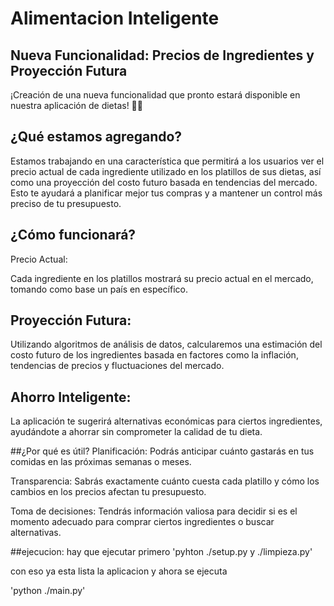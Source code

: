# Alimentacion Inteligente

## Nueva Funcionalidad: Precios de Ingredientes y Proyección Futura
¡Creación de una nueva funcionalidad que pronto estará disponible en nuestra aplicación de dietas! 🥗💡

## ¿Qué estamos agregando?
Estamos trabajando en una característica que permitirá a los usuarios ver el precio actual de cada ingrediente utilizado en los platillos de sus dietas, así como una proyección del costo futuro basada en tendencias del mercado. Esto te ayudará a planificar mejor tus compras y a mantener un control más preciso de tu presupuesto.

## ¿Cómo funcionará?
Precio Actual:

Cada ingrediente en los platillos mostrará su precio actual en el mercado, tomando como base un país en específico.

## Proyección Futura:

Utilizando algoritmos de análisis de datos, calcularemos una estimación del costo futuro de los ingredientes basada en factores como la inflación, tendencias de precios y fluctuaciones del mercado.

## Ahorro Inteligente:

La aplicación te sugerirá alternativas económicas para ciertos ingredientes, ayudándote a ahorrar sin comprometer la calidad de tu dieta.

##¿Por qué es útil?
Planificación: Podrás anticipar cuánto gastarás en tus comidas en las próximas semanas o meses.

Transparencia: Sabrás exactamente cuánto cuesta cada platillo y cómo los cambios en los precios afectan tu presupuesto.

Toma de decisiones: Tendrás información valiosa para decidir si es el momento adecuado para comprar ciertos ingredientes o buscar alternativas.

##ejecucion:
hay que ejecutar primero 
'pyhton ./setup.py y ./limpieza.py'

con eso ya esta lista la aplicacion y ahora se ejecuta 

'python ./main.py'
